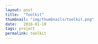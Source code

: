 ```yaml
---
layout: post
title:  "Toolkit"
thumbnail: "img/thumbnails/toolkit.png"
date:   2016-01-10
tags: project
permalink: toolkit
---
```


<head>
		<meta charset="UTF-8">
        <meta http-equiv="refresh" content="0; url=http://toolkit.dzgn.io/">
</head>
